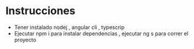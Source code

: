 <h1>Instrucciones</h1>
<ul>
  <li>Tener instalado nodej , angular cli , typescrip</li>
  <li>Ejecutar npm i para instalar dependencias , ejecutar ng s para correr el proyecto</li>
</ul>

